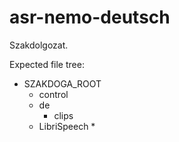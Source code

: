 # asr-nemo-deutsch
Szakdolgozat.


Expected file tree:
+ SZAKDOGA_ROOT
  * control
  * de
      * clips
  * LibriSpeech
      * 
